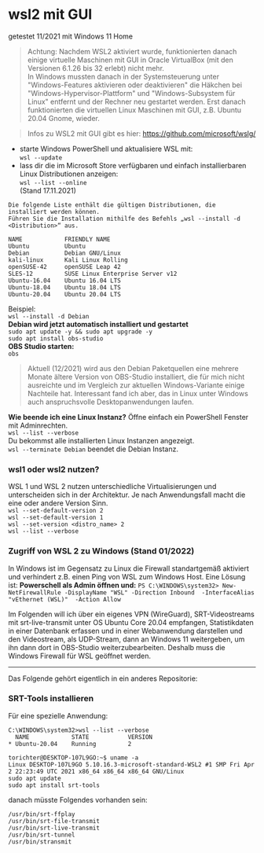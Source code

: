 # wsl2 mit GUI
getestet 11/2021 mit Windows 11 Home  
>Achtung: Nachdem WSL2 aktiviert wurde, funktionierten danach einige virtuelle Maschinen mit GUI in Oracle VirtualBox (mit den Versionen 6.1.26 bis 32 erlebt) nicht mehr.  
>In Windows mussten danach in der Systemsteuerung unter "Windows-Features aktivieren oder deaktivieren" die Häkchen bei "Windows-Hypervisor-Plattform" und "Windows-Subsystem für Linux" entfernt und der Rechner neu gestartet werden. Erst danach funktionierten die virtuellen Linux Maschinen mit GUI, z.B. Ubuntu 20.04 Gnome, wieder.  

> Infos zu WSL2 mit GUI gibt es hier: https://github.com/microsoft/wslg/  
* starte Windows PowerShell und aktualisiere WSL mit:   
`wsl --update`  
* lass dir die im Microsoft Store verfügbaren und einfach installierbaren Linux Distributionen anzeigen:  
`wsl --list --online`  
(Stand 17.11.2021)   
```
Die folgende Liste enthält die gültigen Distributionen, die installiert werden können.
Führen Sie die Installation mithilfe des Befehls „wsl --install -d <Distribution>“ aus.

NAME            FRIENDLY NAME
Ubuntu          Ubuntu
Debian          Debian GNU/Linux
kali-linux      Kali Linux Rolling
openSUSE-42     openSUSE Leap 42
SLES-12         SUSE Linux Enterprise Server v12
Ubuntu-16.04    Ubuntu 16.04 LTS
Ubuntu-18.04    Ubuntu 18.04 LTS
Ubuntu-20.04    Ubuntu 20.04 LTS
```

Beispiel:  
`wsl --install -d Debian`  
**Debian wird jetzt automatisch installiert und gestartet**  
`sudo apt update -y && sudo apt upgrade -y`  
`sudo apt install obs-studio`  
**OBS Studio starten:**  
`obs`  
>Aktuell (12/2021) wird aus den Debian Paketquellen eine mehrere Monate ältere Version von OBS-Studio installiert, die für mich nicht ausreichte und im Vergleich zur aktuellen Windows-Variante einige Nachteile hat. Interessant fand ich aber, das in Linux unter Windows auch anspruchsvolle Desktopanwendungen laufen.   

**Wie beende ich eine Linux Instanz?**
Öffne einfach ein PowerShell Fenster mit Adminrechten.  
`wsl --list --verbose`  
Du bekommst alle installierten Linux Instanzen angezeigt.  
`wsl --terminate Debian`  beendet die Debian Instanz.  

### wsl1 oder wsl2 nutzen?
WSL 1 und WSL 2 nutzen unterschiedliche Virtualisierungen und unterscheiden sich in der Architektur. Je nach Anwendungsfall macht die eine oder andere Version Sinn.  
`wsl --set-default-version 2`  
`wsl --set-default-version 1`  
`wsl --set-version <distro_name> 2`  
`wsl --list --verbose` 

### Zugriff von WSL 2 zu Windows (Stand 01/2022)
In Windows ist im Gegensatz zu Linux die Firewall standartgemäß aktiviert und verhindert z.B. einen Ping von WSL zum Windows Host. Eine Lösung ist:
**Powerschell als Admin öffnen und:**
`PS C:\WINDOWS\system32> New-NetFirewallRule -DisplayName "WSL" -Direction Inbound  -InterfaceAlias "vEthernet (WSL)"  -Action Allow`  

Im Folgenden will ich über ein eigenes VPN (WireGuard), SRT-Videostreams mit srt-live-transmit unter OS Ubuntu Core 20.04 empfangen, Statistikdaten in einer Datenbank erfassen und in einer Webanwendung darstellen und den Videostream, als UDP-Stream, dann an Windows 11 weitergeben, um ihn dann dort in OBS-Studio weiterzubearbeiten. Deshalb muss die Windows Firewall für WSL geöffnet werden.    

--- 
Das Folgende gehört eigentlich in ein anderes Repositorie:  
### SRT-Tools installieren
Für eine spezielle Anwendung:
```
C:\WINDOWS\system32>wsl --list --verbose
  NAME            STATE           VERSION
* Ubuntu-20.04    Running         2
```
```
torichter@DESKTOP-107L9GO:~$ uname -a
Linux DESKTOP-107L9GO 5.10.16.3-microsoft-standard-WSL2 #1 SMP Fri Apr 2 22:23:49 UTC 2021 x86_64 x86_64 x86_64 GNU/Linux
sudo apt update
sudo apt install srt-tools
```
danach müsste Folgendes vorhanden sein:
```
/usr/bin/srt-ffplay
/usr/bin/srt-file-transmit
/usr/bin/srt-live-transmit
/usr/bin/srt-tunnel
/usr/bin/stransmit
```
